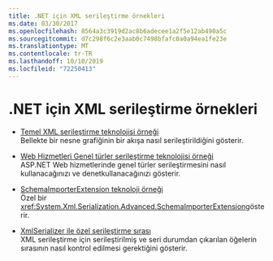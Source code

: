 ```yaml
---
title: .NET için XML serileştirme örnekleri
ms.date: 03/30/2017
ms.openlocfilehash: 8564a3c3919d2ac8b6adecee1a2f5e12ab490a5c
ms.sourcegitcommit: d7c298f6c2e3aab0c7498bfafc0a0a94ea1fe23e
ms.translationtype: MT
ms.contentlocale: tr-TR
ms.lasthandoff: 10/10/2019
ms.locfileid: "72250413"
---
```

# <a name="xml-serialization-samples-for-net"></a>.NET için XML serileştirme örnekleri

* [Temel XML serileştirme teknolojisi örneği](../../../docs/standard/serialization/basic-serialization-technology-sample.md)  
 Bellekte bir nesne grafiğinin bir akışa nasıl serileştirildiğini gösterir.  
  
* [Web Hizmetleri Genel türler serileştirme teknolojisi örneği](../../../docs/standard/serialization/web-services-generics-serialization-technology-sample.md)  
 ASP.NET Web hizmetlerinde genel türler serileştirmesini nasıl kullanacağınızı ve denetkullanacağınızı gösterir. 

* [SchemaImporterExtension teknoloji örneği](../../../docs/standard/serialization/schemaimporterextension-technology-sample.md)  
 Özel bir <xref:System.Xml.Serialization.Advanced.SchemaImporterExtension>gösterir.  
  
* [XmlSerializer ile özel serileştirme sırası](../../../docs/standard/serialization/custom-serialization-order-with-xmlserializer.md)  
 XML serileştirme için serileştirilmiş ve seri durumdan çıkarılan öğelerin sırasının nasıl kontrol edilmesi gerektiğini gösterir.  
